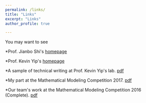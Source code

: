 ```yaml
---
permalink: /links/
title: "Links"
excerpt: "Links"
author_profile: true

---
```

You may want to see

*Prof. Jianbo Shi's [homepage](http://www.cis.upenn.edu/~jshi/)

*Prof. Kevin Yip's [homepage](http://www.cse.cuhk.edu.hk/~kevinyip/)

*A sample of technical writing at Prof. Kevin Yip's lab. [pdf]()

*My part at the Mathematical Modeling Competition 2017. [pdf]()

*Our team's work at the Mathematical Modeling Competition 2016 (Complete). [pdf]()
 
